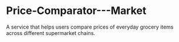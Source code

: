 # Price-Comparator---Market
A service that helps users compare prices of everyday grocery items  across different supermarket chains.
